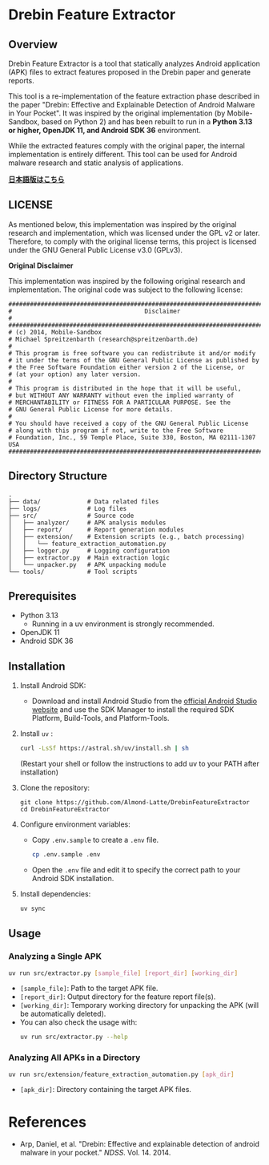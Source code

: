 # Drebin Feature Extractor

## Overview
Drebin Feature Extractor is a tool that statically analyzes Android application (APK) files to extract features proposed in the Drebin paper and generate reports.

This tool is a re-implementation of the feature extraction phase described in the paper "Drebin: Effective and Explainable Detection of Android Malware in Your Pocket". It was inspired by the original implementation (by Mobile-Sandbox, based on Python 2) and has been rebuilt to run in a **Python 3.13 or higher, OpenJDK 11, and Android SDK 36** environment.

While the extracted features comply with the original paper, the internal implementation is entirely different. This tool can be used for Android malware research and static analysis of applications.

[**日本語版はこちら**](README-ja.md)


## LICENSE

As mentioned below, this implementation was inspired by the original research and implementation, which was licensed under the GPL v2 or later. Therefore, to comply with the original license terms, this project is licensed under the GNU General Public License v3.0 (GPLv3).



**Original Disclaimer**

This implementation was inspired by the following original research and implementation. The original code was subject to the following license:

```
#########################################################################################
#                                     Disclaimer                                        #
#########################################################################################
# (c) 2014, Mobile-Sandbox
# Michael Spreitzenbarth (research@spreitzenbarth.de)
#
# This program is free software you can redistribute it and/or modify
# it under the terms of the GNU General Public License as published by
# the Free Software Foundation either version 2 of the License, or
# (at your option) any later version.
#
# This program is distributed in the hope that it will be useful,
# but WITHOUT ANY WARRANTY without even the implied warranty of
# MERCHANTABILITY or FITNESS FOR A PARTICULAR PURPOSE. See the
# GNU General Public License for more details.
#
# You should have received a copy of the GNU General Public License
# along with this program if not, write to the Free Software
# Foundation, Inc., 59 Temple Place, Suite 330, Boston, MA 02111-1307 USA
#########################################################################################
```





## Directory Structure

```
.
├── data/             # Data related files
├── logs/             # Log files
├── src/              # Source code
│   ├── analyzer/     # APK analysis modules
│   ├── report/       # Report generation modules
│   ├── extension/    # Extension scripts (e.g., batch processing)
│   │   └── feature_extraction_automation.py
│   ├── logger.py     # Logging configuration
│   ├── extractor.py  # Main extraction logic
│   └── unpacker.py   # APK unpacking module
└── tools/            # Tool scripts
```



## Prerequisites

- Python 3.13
   - Running in a uv environment is strongly recommended.
- OpenJDK 11
- Android SDK 36



## Installation

1. Install Android SDK:
   - Download and install Android Studio from the [official Android Studio website](https://developer.android.com/studio) and use the SDK Manager to install the required SDK Platform, Build-Tools, and Platform-Tools.

2. Install `uv` :

   ```bash
   curl -LsSf https://astral.sh/uv/install.sh | sh
   ```
   (Restart your shell or follow the instructions to add uv to your PATH after installation)

3. Clone the repository:

   ```
   git clone https://github.com/Almond-Latte/DrebinFeatureExtractor
   cd DrebinFeatureExtractor
   ```

4. Configure environment variables:

   - Copy `.env.sample` to create a `.env` file.

     ```bash
     cp .env.sample .env
     ```

   - Open the `.env` file and edit it to specify the correct path to your Android SDK installation.

5. Install dependencies:

   ```bash
   uv sync
   ```



## Usage

### Analyzing a Single APK

```bash
uv run src/extractor.py [sample_file] [report_dir] [working_dir]
```

- `[sample_file]`: Path to the target APK file.
- `[report_dir]`: Output directory for the feature report file(s).
- `[working_dir]`: Temporary working directory for unpacking the APK (will be automatically deleted).
- You can also check the usage with:
   ```bash
   uv run src/extractor.py --help
   ```



### Analyzing All APKs in a Directory

```bash
uv run src/extension/feature_extraction_automation.py [apk_dir]
```

- `[apk_dir]`: Directory containing the target APK files.



# References

- Arp, Daniel, et al. "Drebin: Effective and explainable detection of android malware in your pocket." *NDSS*. Vol. 14. 2014. 